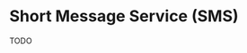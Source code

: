 # Short Message Service (SMS)

TODO

<!--
Brazil
Oi 55555
Claro 888
Vivo 457
TIM 4112
-->

<!--
https://sonetel.com
https://onlinesim.io
https://esimplus.me
https://sms-man.com
https://onlinesim.io
-->

<!--
https://receive-smss.com
https://receivesms.co
https://quackr.io
-->
